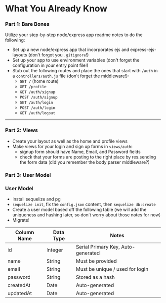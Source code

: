 # What You Already Know

### Part 1: Bare Bones

Utilize your step-by-step node/express app readme notes to do the following:
* Set up a new node/express app that incorporates ejs and express-ejs-layouts (don't forgot you `.gitignore`!)
* Set up your app to use environment variables (don't forget the configuration in your entry point file!)
* Stub out the following routes and place the ones that start with `/auth` in a `controllers/auth.js` file (don't forget the middleware!):
    * `GET /` (home route)
    * `GET /profile`
    * `GET /auth/signup`
    * `POST /auth/signup`
    * `GET /auth/login`
    * `POST /auth/login`
    * `GET /auth/logout`

---

### Part 2: Views

* Create your layout as well as the home and profile views
* Make views for your login and sign up forms in `views/auth`:
    * signup form should have Name, Email, and Password fields
    * check that your forms are posting to the right place by res.sending the form data (did you remember the body parser middleware?)

### Part 3: User Model

### User Model

* Install sequelize and pg
* `sequelize init`, fix the `config.json` content, then `sequelize db:create`
* Create a user model based off the following table (we will add the uniqueness and hashing later, so don't worry about those notes for now)
* Migrate!

| Column Name | Data Type | Notes |
| --------------- | ------------- | ------------------------------ |
| id | Integer | Serial Primary Key, Auto-generated |
| name | String | Must be provided |
| email | String | Must be unique / used for login |
| password | String | Stored as a hash |
| createdAt | Date | Auto-generated |
| updatedAt | Date | Auto-generated |